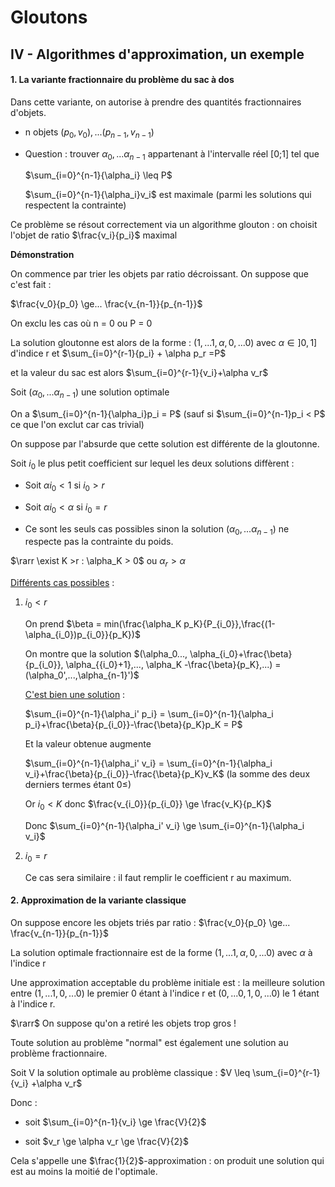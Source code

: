 # Gloutons

## IV - Algorithmes d'approximation, un exemple

#### 1. La variante fractionnaire du problème du sac à dos

Dans cette variante, on autorise à prendre des  quantités fractionnaires d'objets.

* n objets $(p_0, v_0),... (p_{n-1}, v_{n-1})$

* Question : trouver $\alpha_0,...\alpha_{n-1}$ appartenant à l'intervalle réel [0;1] tel que
  
  $\sum_{i=0}^{n-1}{\alpha_i} \leq P$
  
  $\sum_{i=0}^{n-1}{\alpha_i}v_i$ est maximale (parmi les solutions qui respectent la contrainte)

Ce problème se résout correctement via un algorithme glouton : on choisit l'objet de ratio $\frac{v_i}{p_i}$ maximal

**Démonstration** 

On commence par trier les objets par ratio décroissant. On suppose que c'est fait :

$\frac{v_0}{p_0} \ge... \frac{v_{n-1}}{p_{n-1}}$

On exclu les cas où n = 0 ou P = 0

La solution gloutonne est alors de la forme : $(1, ... 1,\alpha,0,...0)$ avec $\alpha \in ]0,1]$ d'indice r et $\sum_{i=0}^{r-1}{p_i} + \alpha p_r =P$

et la valeur du sac est alors $\sum_{i=0}^{r-1}{v_i}+\alpha v_r$ 

Soit $(\alpha_0,...\alpha_{n-1})$ une solution optimale

On a $\sum_{i=0}^{n-1}{\alpha_i}p_i = P$ (sauf si $\sum_{i=0}^{n-1}p_i < P$ ce que l'on exclut car cas trivial)

On suppose par l'absurde que cette solution est différente de la gloutonne.

Soit $i_0$ le plus petit coefficient sur lequel les deux solutions diffèrent :

- Soit $\alpha i_0 < 1$ si $i_0 >r$

- Soit $\alpha i_0 < \alpha$ si $i_0 = r$

- Ce sont les seuls cas possibles sinon la solution $(\alpha_0,...\alpha_{n-1})$ ne respecte pas la contrainte du poids.

$\rarr \exist K >r : \alpha_K > 0$ ou $\alpha_r > \alpha$

<u>Différents cas possibles</u> :

1) $i_0 < r$
   
   On prend $\beta = min(\frac{\alpha_K p_K}{P_{i_0}},\frac{(1-\alpha_{i_0})p_{i_0}}{p_K})$
   
   On montre que la solution $(\alpha_0..., \alpha_{i_0}+\frac{\beta}{p_{i_0}}, \alpha_{{i_0}+1},..., \alpha_K -\frac{\beta}{p_K},...) = (\alpha_0',...,\alpha_{n-1}')$
   
   <u>C'est bien une solution</u> :
   
   $\sum_{i=0}^{n-1}{\alpha_i' p_i} = \sum_{i=0}^{n-1}{\alpha_i p_i}+\frac{\beta}{p_{i_0}}-\frac{\beta}{p_K}p_K = P$
   
   Et la valeur obtenue augmente
   
   $\sum_{i=0}^{n-1}{\alpha_i' v_i} = \sum_{i=0}^{n-1}{\alpha_i v_i}+\frac{\beta}{p_{i_0}}-\frac{\beta}{p_K}v_K$ (la somme des deux derniers termes étant $0\leq$)
   
   Or $i_0 < K$ donc $\frac{v_{i_0}}{p_{i_0}} \ge \frac{v_K}{p_K}$
   
   Donc $\sum_{i=0}^{n-1}{\alpha_i' v_i} \ge \sum_{i=0}^{n-1}{\alpha_i v_i}$
2. $i_0 = r$
   
   Ce cas sera similaire : il faut remplir le coefficient r au maximum.

#### 2. Approximation de la variante classique

On suppose encore les objets triés par ratio : $\frac{v_0}{p_0} \ge... \frac{v_{n-1}}{p_{n-1}}$

La solution optimale fractionnaire est de la forme  $(1, ... 1,\alpha,0,...0)$ avec $\alpha$ à l'indice r

Une approximation acceptable du problème initiale est : la meilleure solution entre $(1, ... 1,0,...0)$ le premier 0 étant à l'indice r et $(0, ... 0,1,0,...0)$ le 1 étant à l'indice r.

$\rarr$ On suppose qu'on a retiré les objets trop gros !

Toute solution au problème "normal" est également une solution au problème fractionnaire. 

Soit V la solution optimale au problème classique : $V \leq \sum_{i=0}^{r-1}{v_i} +\alpha v_r$

Donc :

* soit $\sum_{i=0}^{n-1}{v_i} \ge \frac{V}{2}$

* soit  $v_r \ge \alpha v_r \ge \frac{V}{2}$

Cela s'appelle une $\frac{1}{2}$-approximation : on produit une solution qui est au moins la moitié de l'optimale.
